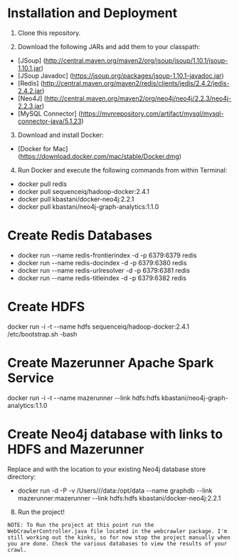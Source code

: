 # Installation and Deployment

1) Clone this repository.

2) Download the following JARs and add them to your classpath:
- [JSoup] (http://central.maven.org/maven2/org/jsoup/jsoup/1.10.1/jsoup-1.10.1.jar)
- [JSoup Javadoc] (https://jsoup.org/packages/jsoup-1.10.1-javadoc.jar)
- [Redis] (http://central.maven.org/maven2/redis/clients/jedis/2.4.2/jedis-2.4.2.jar)
- [Neo4J] (http://central.maven.org/maven2/org/neo4j/neo4j/2.2.3/neo4j-2.2.3.jar)
- [MySQL Connector] (https://mvnrepository.com/artifact/mysql/mysql-connector-java/5.1.23)

        
3) Download and install Docker:
- [Docker for Mac] (https://download.docker.com/mac/stable/Docker.dmg)

4) Run Docker and execute the following commands from within Terminal:

- docker pull redis
- docker pull sequenceiq/hadoop-docker:2.4.1
- docker pull kbastani/docker-neo4j:2.2.1
- docker pull kbastani/neo4j-graph-analytics:1.1.0

# Create Redis Databases
- docker run --name redis-frontierindex -d -p 6379:6379 redis
- docker run --name redis-docindex -d -p 6379:6380 redis
- docker run --name redis-urlresolver -d -p 6379:6381 redis
- docker run --name redis-titleindex -d -p 6379:6382 redis

# Create HDFS
docker run -i -t --name hdfs sequenceiq/hadoop-docker:2.4.1 /etc/bootstrap.sh -bash

# Create Mazerunner Apache Spark Service
docker run -i -t --name mazerunner --link hdfs:hdfs kbastani/neo4j-graph-analytics:1.1.0

# Create Neo4j database with links to HDFS and Mazerunner
 Replace <user> and <neo4j-path> with the location to your existing Neo4j database store directory:
- docker run -d -P -v /Users/<user>/<neo4j-path>/data:/opt/data --name graphdb --link mazerunner:mazerunner --link hdfs:hdfs kbastani/docker-neo4j:2.2.1


8) Run the project!
```
NOTE: To Run the project at this point run the WebCrawlerController.java file located in the webcrawler package. I'm still working out the kinks, so for now stop the project manually when you are done. Check the various databases to view the results of your crawl.
```  



 
